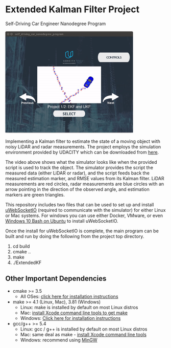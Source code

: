 # Extended Kalman Filter Project
Self-Driving Car Engineer Nanodegree Program


<img src="./assets/video.gif?raw=true" width="400">

Implementing a Kalman filter to estimate the state of a moving object with noisy LiDAR and radar measurements. The project employs the simulation environment provided by UDACITY which can be downloaded from [here](https://github.com/udacity/self-driving-car-sim/releases).

The video above shows what the simulator looks like when the provided script is used to track the object. The simulator provides the script the measured data (either LiDAR or radar), and the script feeds back the measured estimation marker, and RMSE values from its Kalman filter. LiDAR measurements are red circles, radar measurements are blue circles with an arrow pointing in the direction of the observed angle, and estimation markers are green triangles.

This repository includes two files that can be used to set up and install [uWebSocketIO](https://github.com/uWebSockets/uWebSockets) (required to communicate with the simulator) for either Linux or Mac systems. For windows you can use either Docker, VMware, or even [Windows 10 Bash on Ubuntu](https://www.howtogeek.com/249966/how-to-install-and-use-the-linux-bash-shell-on-windows-10/) to install uWebSocketIO.

Once the install for uWebSocketIO is complete, the main program can be built and run by doing the following from the project top directory.

1. cd build
2. cmake ..
3. make
4. ./ExtendedKF


## Other Important Dependencies

* cmake >= 3.5
  * All OSes: [click here for installation instructions](https://cmake.org/install/)
* make >= 4.1 (Linux, Mac), 3.81 (Windows)
  * Linux: make is installed by default on most Linux distros
  * Mac: [install Xcode command line tools to get make](https://developer.apple.com/xcode/features/)
  * Windows: [Click here for installation instructions](http://gnuwin32.sourceforge.net/packages/make.htm)
* gcc/g++ >= 5.4
  * Linux: gcc / g++ is installed by default on most Linux distros
  * Mac: same deal as make - [install Xcode command line tools](https://developer.apple.com/xcode/features/)
  * Windows: recommend using [MinGW](http://www.mingw.org/)
